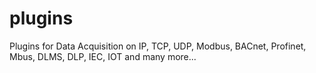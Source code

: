 # plugins
Plugins for Data Acquisition on IP, TCP, UDP, Modbus, BACnet, Profinet, Mbus, DLMS, DLP, IEC, IOT and many more...
